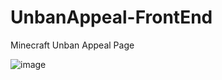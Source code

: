 # UnbanAppeal-FrontEnd
Minecraft Unban Appeal Page

![image](https://github.com/TimLdev/UnbanAppeal-FrontEnd/assets/83028453/fed830d1-b127-4f2d-b46f-4c65728e1997)
